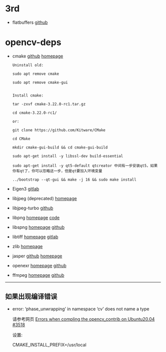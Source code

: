 # 3rd

- flatbuffers [github](https://github.com/google/flatbuffers)

# opencv-deps

- cmake [github](https://github.com/Kitware/CMake) [homepage](https://cmake.org/)

  ```
  Uninstall old:

  sudo apt remove cmake

  sudo apt remove cmake-gui


  Install cmake:

  tar -zxvf cmake-3.22.0-rc1.tar.gz

  cd cmake-3.22.0-rc1/

  or:

  git clone https://github.com/Kitware/CMake

  cd CMake

  mkdir cmake-gui-build && cd cmake-gui-build

  sudo apt-get install -y libssl-dev build-essential

  sudo apt-get install -y qt5-default qtcreator 中间有一步安装qt5，如果你有qt了，你可以忽略这一步，但是qt要加入环境变量

  ../bootstrap --qt-gui && make -j 16 && sudo make install

  ```

- Eigen3 [gitlab](https://gitlab.com/libeigen/eigen)

- libjpeg (deprecated) [homepage](http://www.ijg.org)

- libjpeg-turbo [github](https://github.com/libjpeg-turbo/libjpeg-turbo)

- libpng [homepage](http://www.libpng.org) [code](http://www.libpng.org/pub/png/libpng.html)

- libspng [homepage](https://libspng.org) [github](https://github.com/randy408/libspng/)

- libtiff [homepage](http://www.simplesystems.org/libtiff/) [gitlab](https://gitlab.com/libtiff/libtiff)

- zlib [homepage](http://www.zlib.net)

- jasper [github](https://github.com/jasper-software/jasper) [homepage](https://ece.engr.uvic.ca/~frodo/jasper/)

- openexr [homepage](http://www.openexr.com) [github](https://github.com/AcademySoftwareFoundation/openexr)

- ffmpeg [homepage](http://ffmpeg.org/) [github](https://github.com/FFmpeg/FFmpeg)

---

## 如果出现编译错误

- error: ‘phase_unwrapping’ in namespace ‘cv’ does not name a type

  请参考网页 [Errors when compling the opencv_contrib on Ubuntu20.04 #3518](https://github.com/opencv/opencv_contrib/issues/3518)

  设置:

  CMAKE_INSTALL_PREFIX=/usr/local
